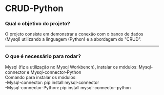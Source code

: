 # CRUD-Python
<h3> <b>Qual o objetivo do projeto? </b></h3>
<p> O projeto consiste em demonstrar a conexão com o banco de dados (Mysql) utilizando a linguagem (Python) e a abordagem do "CRUD".
<hr>
<h3><b>O que é necessário para rodar</b>?</h3>
<p> Mysql (fiz a utilização no Mysql Workbench), instalar os módulos: Mysql-connector e Mysql-connector-Python <br>
  Comando para instalar os módulos:<br>
-Mysql-connector: pip install mysql-connector <br>
-Mysql-connector-Python: pip install mysql-connector-python</p>
